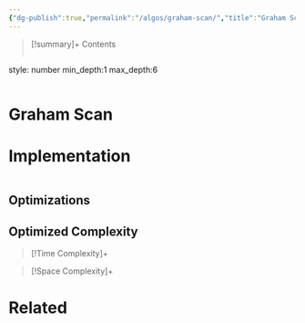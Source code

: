 ```yaml
---
{"dg-publish":true,"permalink":"/algos/graham-scan/","title":"Graham Scan","tags":["algo","convex-hull"]}
---
```



>[!summary]+ Contents
>```toc
style: number
min_depth:1
max_depth:6 
>```


# Graham Scan

# Implementation

```python

```

## Optimizations

## Optimized Complexity

>[!Time Complexity]+

>[!Space Complexity]+



# Related
